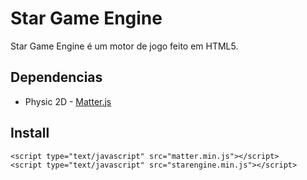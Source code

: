 # Star Game Engine

Star Game Engine é um motor de jogo feito em HTML5.

## Dependencias
* Physic 2D - [Matter.js](https://github.com/liabru/matter-js)

## Install
    <script type="text/javascript" src="matter.min.js"></script>
    <script type="text/javascript" src="starengine.min.js"></script>

